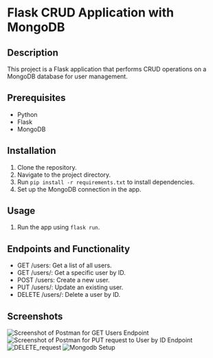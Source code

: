 # Flask CRUD Application with MongoDB

## Description
This project is a Flask application that performs CRUD operations on a MongoDB database for user management.

## Prerequisites
- Python
- Flask
- MongoDB

## Installation
1. Clone the repository.
2. Navigate to the project directory.
3. Run `pip install -r requirements.txt` to install dependencies.
4. Set up the MongoDB connection in the app.

## Usage
1. Run the app using `flask run`.

## Endpoints and Functionality
- GET /users: Get a list of all users.
- GET /users/<id>: Get a specific user by ID.
- POST /users: Create a new user.
- PUT /users/<id>: Update an existing user.
- DELETE /users/<id>: Delete a user by ID.

## Screenshots
![Screenshot of Postman for GET Users Endpoint](https://github.com/Vipul-at-github/flask_CRUD_app/assets/107127776/099ee453-5331-433d-b83c-3e8573d0c68b)
![Screenshot of Postman for PUT request to User by ID Endpoint]([screenshots/get_user_by_id.png](https://github.com/Vipul-at-github/flask_CRUD_app/assets/107127776/999468c7-43ea-4a9d-85d4-76dda7c309df))
![DELETE_request](https://github.com/Vipul-at-github/flask_CRUD_app/assets/107127776/40d60bd5-c6a1-4428-988c-416384442591)
![Mongodb Setup](https://github.com/Vipul-at-github/flask_CRUD_app/assets/107127776/a863ee19-89e1-4775-8aab-15e4bee36197)



